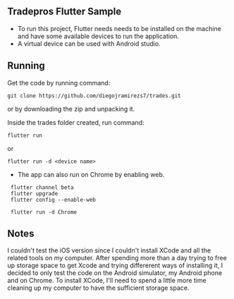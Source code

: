 ## Tradepros Flutter Sample

- To run this project, Flutter needs needs to be installed on the machine and have some available devices to run the application. 
- A virtual device can be used with Android studio.

## Running

Get the code by running command: 
```shell
git clone https://github.com/diegojramirezs7/trades.git
```
or by downloading the zip and unpacking it. 


Inside the trades folder created, run command:
```shell
flutter run
```

or 
```shell
flutter run -d <device name>
```

- The app can also run on Chrome by enabling web.
```shell
 flutter channel beta
 flutter upgrade
 flutter config --enable-web

 flutter run -d Chrome
```

## Notes
I couldn't test the iOS version since I couldn't install XCode and all the related tools on my computer. 
After spending more than a day trying to free up storage space to get Xcode and trying differerent ways of installing it, I decided to only test the code on the Android simulator, my Android phone and on Chrome. 
To install XCode, I'll need to spend a little more time cleaning up my computer to have the sufficient storage space. 

